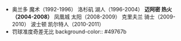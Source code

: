 - 奥兰多 魔术（1992-1996）
  洛杉矶 湖人（1996-2004）
  **迈阿密 热火（2004-2008）**
  凤凰城 太阳（2008-2009）
  克里夫兰 骑士（2009-2010）
  波士顿 凯尔特人（2010-2011）
- 罚球准度奇差无比
  background-color:: #49767b